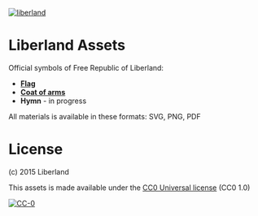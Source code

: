 [![liberland](http://liberland.org/addons/image/Liberland_znak_small.png)](https://github.com/liberland/liberland)

# Liberland Assets

Official symbols of Free Republic of Liberland:
* **[Flag](/flag)**
* **[Coat of arms](/coat-of-arms)**
* **Hymn** - in progress

All materials is available in these formats: SVG, PNG, PDF

# License
(c) 2015 Liberland

This assets is made available under the [CC0 Universal license](https://creativecommons.org/publicdomain/zero/1.0/) (CC0 1.0)

[![CC-0](http://mirrors.creativecommons.org/presskit/buttons/88x31/svg/cc-zero.svg)](https://creativecommons.org/publicdomain/zero/1.0/)
